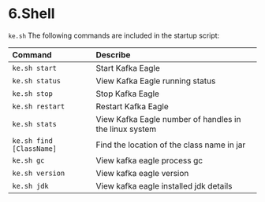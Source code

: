 # 6.Shell

`ke.sh` The following commands are included in the startup script:

| Command | Describe |
| :--- | :--- |
| `ke.sh start` | Start Kafka Eagle |
| `ke.sh status` | View Kafka Eagle running status |
| `ke.sh stop` | Stop Kafka Eagle |
| `ke.sh restart` | Restart Kafka Eagle |
| `ke.sh stats` | View Kafka Eagle number of handles in the linux system |
| `ke.sh find [ClassName]` | Find the location of the class name in jar |
| `ke.sh gc` | View kafka eagle process gc |
| `ke.sh version` | View kafka eagle version |
| `ke.sh jdk` | View kafka eagle installed jdk details |

